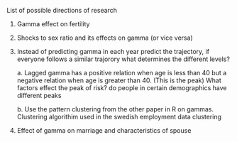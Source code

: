 List of possible directions of research

1. Gamma effect on fertility
2. Shocks to sex ratio and its effects on gamma (or vice versa)
3. Instead of predicting gamma in each year predict the trajectory, if everyone follows a similar trajorory what determines the different levels?

    a. Lagged gamma has a positive relation when age is less than 40 but a negative relation when age is greater than 40. (This is the peak) What factors effect the peak of risk? do people in certain demographics have different peaks

    b. Use the pattern clustering from the other paper in R on gammas. Clustering algorithim used in the swedish employment data clustering
4. Effect of gamma on marriage and characteristics of spouse
